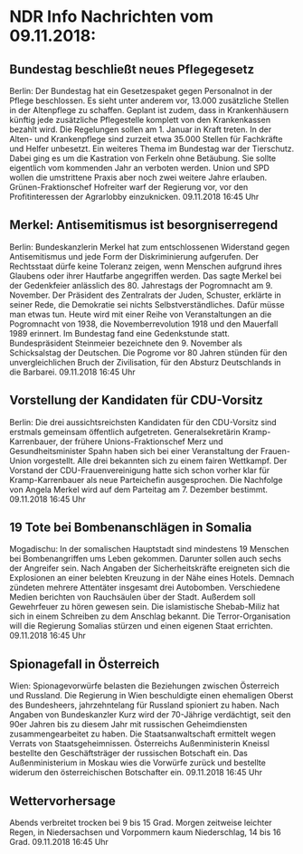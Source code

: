 # NDR Info Nachrichten vom 09.11.2018:


## Bundestag beschließt neues Pflegegesetz
Berlin: Der Bundestag hat ein Gesetzespaket gegen Personalnot in der Pflege beschlossen. Es sieht unter anderem vor, 13.000 zusätzliche Stellen in der Altenpflege zu schaffen. Geplant ist zudem, dass in Krankenhäusern künftig jede zusätzliche Pflegestelle komplett von den Krankenkassen bezahlt wird. Die Regelungen sollen am 1. Januar in Kraft treten. In der Alten- und Krankenpflege sind zurzeit etwa 35.000 Stellen für Fachkräfte und Helfer unbesetzt. Ein weiteres Thema im Bundestag war der Tierschutz. Dabei ging es um die Kastration von Ferkeln ohne Betäubung. Sie sollte eigentlich vom kommenden Jahr an verboten werden. Union und SPD wollen die umstrittene Praxis aber noch zwei weitere Jahre erlauben. Grünen-Fraktionschef Hofreiter warf der Regierung vor, vor den Profitinteressen der Agrarlobby einzuknicken. 09.11.2018 16:45 Uhr 

## Merkel: Antisemitismus ist besorgniserregend
Berlin: Bundeskanzlerin Merkel hat zum entschlossenen Widerstand gegen Antisemitismus und jede Form der Diskriminierung aufgerufen. Der Rechtsstaat dürfe keine Toleranz zeigen, wenn Menschen aufgrund ihres Glaubens oder ihrer Hautfarbe angegriffen werden. Das sagte Merkel bei der Gedenkfeier anlässlich des 80. Jahrestags der Pogromnacht am 9. November. Der Präsident des Zentralrats der Juden, Schuster, erklärte in seiner Rede, die Demokratie sei nichts Selbstverständliches. Dafür müsse man etwas tun. Heute wird mit einer Reihe von Veranstaltungen an die Pogromnacht von 1938, die Novemberrevolution 1918 und den Mauerfall 1989 erinnert. Im Bundestag fand eine Gedenkstunde statt. Bundespräsident Steinmeier bezeichnete den 9. November als Schicksalstag der Deutschen. Die Pogrome vor 80 Jahren stünden für den unvergleichlichen Bruch der Zivilisation, für den Absturz Deutschlands in die Barbarei. 09.11.2018 16:45 Uhr 

## Vorstellung der Kandidaten für CDU-Vorsitz
Berlin: Die drei aussichtsreichsten Kandidaten für den CDU-Vorsitz sind erstmals gemeinsam öffentlich aufgetreten. Generalsekretärin Kramp-Karrenbauer, der frühere Unions-Fraktionschef Merz und Gesundheitsminister Spahn haben sich bei einer Veranstaltung der Frauen-Union vorgestellt. Alle drei bekannten sich zu einem fairen Wettkampf. Der Vorstand der CDU-Frauenvereinigung hatte sich schon vorher klar für Kramp-Karrenbauer als neue Parteichefin ausgesprochen. Die Nachfolge von Angela Merkel wird auf dem Parteitag am 7. Dezember bestimmt. 09.11.2018 16:45 Uhr 

## 19 Tote bei Bombenanschlägen in Somalia
Mogadischu: In der somalischen Hauptstadt sind mindestens 19 Menschen bei Bombenangriffen ums Leben gekommen. Darunter sollen auch sechs der Angreifer sein. Nach Angaben der Sicherheitskräfte ereigneten sich die Explosionen an einer belebten Kreuzung in der Nähe eines Hotels. Demnach zündeten mehrere Attentäter insgesamt drei Autobomben. Verschiedene Medien berichten von Rauchsäulen über der Stadt. Außerdem soll Gewehrfeuer zu hören gewesen sein. Die islamistische Shebab-Miliz hat sich in einem Schreiben zu dem Anschlag bekannt. Die Terror-Organisation will die Regierung Somalias stürzen und einen eigenen Staat errichten. 09.11.2018 16:45 Uhr 

## Spionagefall in Österreich
Wien: Spionagevorwürfe belasten die Beziehungen zwischen Österreich und Russland. Die Regierung in Wien beschuldigte einen ehemaligen Oberst des Bundesheers, jahrzehntelang für Russland spioniert zu haben. Nach Angaben von Bundeskanzler Kurz wird der 70-Jährige verdächtigt, seit den 90er Jahren bis zu diesem Jahr mit russischen Geheimdiensten zusammengearbeitet zu haben. Die Staatsanwaltschaft ermittelt wegen Verrats von Staatsgeheimnissen. Österreichs Außenministerin Kneissl bestellte den Geschäftsträger der russischen Botschaft ein. Das Außenministerium in Moskau wies die Vorwürfe zurück und bestellte widerum den österreichischen Botschafter ein. 09.11.2018 16:45 Uhr 

## Wettervorhersage
Abends verbreitet trocken bei 9 bis 15 Grad. Morgen zeitweise leichter Regen, in Niedersachsen und Vorpommern kaum Niederschlag, 14 bis 16 Grad. 09.11.2018 16:45 Uhr 
